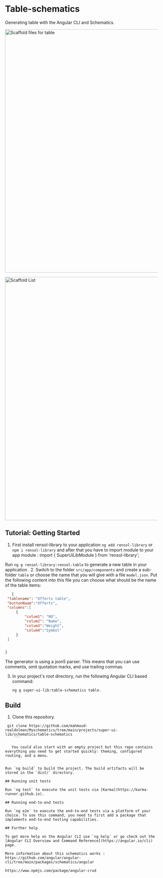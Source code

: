 # Table-schematics

Generating table with the Angular CLI and Schematics.
<div>
<p><img src="https://imgur.com/HsimeRq.png" alt="Scaffold files for table" width="800"></p>
<p><img src="https://imgur.com/ZChl72a.png" alt="Scaffold List" width="800"></p>
</div>



## Tutorial: Getting Started

 1. First install rensol-library to your application `ng add rensol-library` or `npm i rensol-library`  and after that
 you have to import module to your app module : import { SuperUiLibModule } from 'rensol-library';

Run `ng g rensol-library:rensol-table` to generate a new table  in your application .
2. Switch to the folder `src/app/components` and create a sub-folder `table` or choose the name that you will give with a file `model.json`. Put the following content into this file you can choose what should be the name of the  table items:

 ```json
    {
  "tablename": "Offerts table",
  "buttonNaam":"Offerts",
  "columns":[
      {
          "colum1": "NO",
          "colum2": "Name",
          "colum3":"Weight",
          "colum4":"Symbol"
      }
  ]


}

```
The generator is using a json5 parser. This means that you can use comments, omit quotation marks, and use trailing commas. 

3. In your project's root directory, run the following Angular CLI based command:

    ```
    ng g super-ui-lib:table-schematics table.
    ```

## Build

1. Clone this repository.

```
 git clone https://github.com/mahmoud-realdolman/Myschematics/tree/main/projects/super-ui-lib/schematics/table-schematics
    ```

   You could also start with an empty project but this repo contains everything you need to get started quickly: theming, configured routing, and a menu.


Run `ng build` to build the project. The build artifacts will be stored in the `dist/` directory.

## Running unit tests

Run `ng test` to execute the unit tests via [Karma](https://karma-runner.github.io).

## Running end-to-end tests

Run `ng e2e` to execute the end-to-end tests via a platform of your choice. To use this command, you need to first add a package that implements end-to-end testing capabilities.

## Further help

To get more help on the Angular CLI use `ng help` or go check out the [Angular CLI Overview and Command Reference](https://angular.io/cli) page.

More information about this schematics works : https://github.com/angular/angular-cli/tree/main/packages/schematics/angular

https://www.npmjs.com/package/angular-crud
